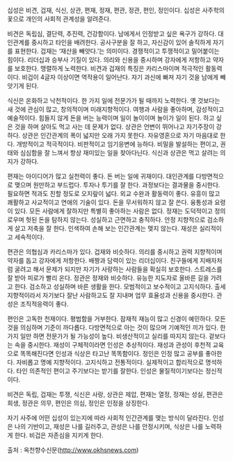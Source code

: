 십성은 비견, 겁재, 식신, 상관, 편재, 정재, 편관, 정관, 편인, 정인이다. 십성은 사주학의 꽃으로 개인의 사회적 관계성을 알려준다.   
  
비견은 독립심, 결단력, 추진력, 건강함이다. 남에게서 인정받고 싶은 욕구가 강하다. 대인관계를 중시하고 타인을 배려한다. 공사구분을 잘 하고, 자신감이 있어 솔직하게 자기를 표현한다. 겁재는 ‘재산을 빼앗다.’는 의미이다. 경쟁적이고 투쟁적이고 밀어붙이는 힘이다. 리더십과 승부사 기질이 있다. 의리와 신용을 중시하며 강자에게 저항하고 약자를 보호한다. 맹렬하게 노력한다. 비견과 겁재의 특징은 카리스마이며 적극적인 활동력이다. 비겁이 4글자 이상이면 역작용이 일어난다. 자기 과신에 빠져 자기 것을 남에게 빼앗기게 된다.  
  
식신은 온화하고 낙천적이다. 한 가지 일에 전문가가 될 때까지 노력한다. 옛 것보다는 새 것에 관심이 많고, 창의적이며 미래지향적이다. 여행과 사람을 좋아하며, 감성적이고 예술적이다. 힘들지 않게 돈을 버는 능력이며 일이 놀이이며 놀이가 일이 된다. 하고 싶은 것을 하며 살아도 먹고 사는 데 문제가 없다. 상관은 언변이 뛰어나고 자기주장이 강하다. 상관은 인간관계의 폭이 넓지만 오래 가지 못한다. 자유영혼으로 자기 마음대로 한다. 개방적이고 적극적이다. 비판적이고 임기응변에 능하다. 비밀을 발설하는 편이고, 권태와 심심함을 잘 느껴서 항상 재미있는 일을 찾아다닌다. 식신과 상관은 먹고 살려는 의지가 강하다.  
  
편재는 아이디어가 많고 실천력이 좋다. 돈 버는 일에 귀재이다. 대인관계를 다방면적으로 맺으며 원만하고 부드럽다. 투자나 투기를 잘 한다. 과정보다는 결과물을 중시한다. 필요하면 적과도 친할 정도로 오지랖이 넓다. 외교 수완과 활동력이 좋다. 유흥이 많고 쾌활하고 사교적이고 연애의 기술이 있다. 돈을 무서워하지 않고 잘 쓴다. 융통성과 요령이 있다. 모든 사람에게 잘하지만 특별히 좋아하는 사람은 없다. 정재는 도덕적이고 정의로우며 헛된 돈을 탐하지 않는다. 성실하고 근면하고 충직하다. 안정 지향적으로 검소하게 살고 저축을 잘 한다. 인색하여 손해 보는 인간관계는 맺지 않는다. 재성은 실리적이고 세속적이다.  
  
편관은 의협심과 카리스마가 있다. 겁재와 비슷하다. 의리를 중시하고 권력 지향적이며 약자를 돕고 강자에게 저항한다. 배짱과 담력이 있는 리더십이다. 친구들에게 지배자처럼 굴려고 해서 문제가 되지만 자기가 사랑하는 사람들을 확실히 보호한다. 스트레스를 잘 받아 피로가 빨리 온다. 정관은 정재와 비슷하다. 유능한 지도자로 올바른 길을 가려고 한다. 검소하고 성실하며 바른 생활을 한다. 모범적이고 보수적이고 고지식하다. 출세 지향적이라서 자기보다 잘난 사람하고도 잘 지내며 업무 효율성과 신용을 중시한다. 관성은 조직적응력이 좋다.  
  
편인은 고독한 천재이다. 평범함을 거부한다. 잠재적 재능이 많고 신경이 예민하다. 모든 것을 의심하며 기준이 까다롭다. 다방면적으로 아는 것이 많으며 기예적인 끼가 있다. 한 가지 일만 하면 전문가가 될 가능성이 높다. 비생산적이고 실리를 따지지 않는다. 겉보다는 속을 중시한다. 재성이 구체적이라면 인성은 추상적이다. 재성과 관성이 후천적 교육으로 똑똑해진다면 인성과 식상은 타고난 똑똑함이다. 정인은 인정 많고 공부를 좋아한다. 자비롭고 명예 지향적이다. 고지식하고 전통적이다. 실제적이고 합리적으로 명석하다. 타인 의존적인 편이고 주기보다는 받기를 잘한다. 인성은 물질적이기보다는 정신적이다.  
  
비견은 독립, 겁재는 투쟁, 식신은 사랑, 상관은 제압, 편재는 열정, 정재는 성실, 편관은 희생, 정관은 의무, 편인은 의심, 정인은 인정을 상징한다.  
  
자기 사주에 어떤 십성이 있는지에 따라 사회적 인간관계를 맺는 방식이 달라진다. 인성은 나의 기반이고, 재성은 나를 길러주고, 관성은 나를 안정시키며, 식상은 나를 노력하게 한다. 비겁은 자존심을 지키게 한다.  
  
출처 : 옥천향수신문(http://www.okhsnews.com)